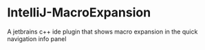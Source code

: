 IntelliJ-MacroExpansion
=======================

A jetbrains c++ ide plugin that shows macro expansion in the quick navigation info panel
